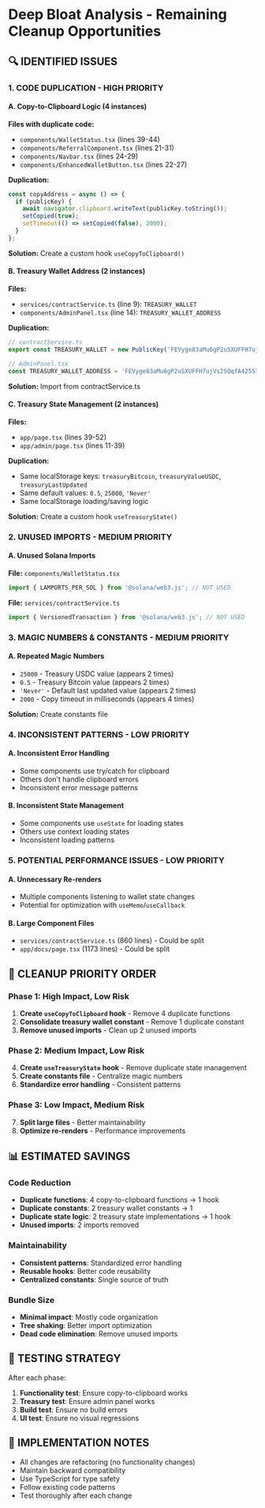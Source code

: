 # Deep Bloat Analysis - Remaining Cleanup Opportunities

## 🔍 **IDENTIFIED ISSUES**

### **1. CODE DUPLICATION - HIGH PRIORITY**

#### **A. Copy-to-Clipboard Logic (4 instances)**
**Files with duplicate code:**
- `components/WalletStatus.tsx` (lines 39-44)
- `components/ReferralComponent.tsx` (lines 21-31) 
- `components/Navbar.tsx` (lines 24-29)
- `components/EnhancedWalletButton.tsx` (lines 22-27)

**Duplication:**
```typescript
const copyAddress = async () => {
  if (publicKey) {
    await navigator.clipboard.writeText(publicKey.toString());
    setCopied(true);
    setTimeout(() => setCopied(false), 2000);
  }
};
```

**Solution:** Create a custom hook `useCopyToClipboard()`

#### **B. Treasury Wallet Address (2 instances)**
**Files:**
- `services/contractService.ts` (line 9): `TREASURY_WALLET`
- `components/AdminPanel.tsx` (line 14): `TREASURY_WALLET_ADDRESS`

**Duplication:**
```typescript
// contractService.ts
export const TREASURY_WALLET = new PublicKey('FEVyge83aMu6gP2uSXUFFH7ujVs2SQqfA425S7mJJGqA');

// AdminPanel.tsx  
const TREASURY_WALLET_ADDRESS = 'FEVyge83aMu6gP2uSXUFFH7ujVs2SQqfA425S7mJJGqA';
```

**Solution:** Import from contractService.ts

#### **C. Treasury State Management (2 instances)**
**Files:**
- `app/page.tsx` (lines 39-52)
- `app/admin/page.tsx` (lines 11-39)

**Duplication:**
- Same localStorage keys: `treasuryBitcoin`, `treasuryValueUSDC`, `treasuryLastUpdated`
- Same default values: `0.5`, `25000`, `'Never'`
- Same localStorage loading/saving logic

**Solution:** Create a custom hook `useTreasuryState()`

### **2. UNUSED IMPORTS - MEDIUM PRIORITY**

#### **A. Unused Solana Imports**
**File:** `components/WalletStatus.tsx`
```typescript
import { LAMPORTS_PER_SOL } from '@solana/web3.js'; // NOT USED
```

**File:** `services/contractService.ts`
```typescript
import { VersionedTransaction } from '@solana/web3.js'; // NOT USED
```

### **3. MAGIC NUMBERS & CONSTANTS - MEDIUM PRIORITY**

#### **A. Repeated Magic Numbers**
- `25000` - Treasury USDC value (appears 2 times)
- `0.5` - Treasury Bitcoin value (appears 2 times)
- `'Never'` - Default last updated value (appears 2 times)
- `2000` - Copy timeout in milliseconds (appears 4 times)

**Solution:** Create constants file

### **4. INCONSISTENT PATTERNS - LOW PRIORITY**

#### **A. Inconsistent Error Handling**
- Some components use try/catch for clipboard
- Others don't handle clipboard errors
- Inconsistent error message patterns

#### **B. Inconsistent State Management**
- Some components use `useState` for loading states
- Others use context loading states
- Inconsistent loading patterns

### **5. POTENTIAL PERFORMANCE ISSUES - LOW PRIORITY**

#### **A. Unnecessary Re-renders**
- Multiple components listening to wallet state changes
- Potential for optimization with `useMemo`/`useCallback`

#### **B. Large Component Files**
- `services/contractService.ts` (860 lines) - Could be split
- `app/docs/page.tsx` (1173 lines) - Could be split

## 🎯 **CLEANUP PRIORITY ORDER**

### **Phase 1: High Impact, Low Risk**
1. **Create `useCopyToClipboard` hook** - Remove 4 duplicate functions
2. **Consolidate treasury wallet constant** - Remove 1 duplicate constant
3. **Remove unused imports** - Clean up 2 unused imports

### **Phase 2: Medium Impact, Low Risk**
4. **Create `useTreasuryState` hook** - Remove duplicate state management
5. **Create constants file** - Centralize magic numbers
6. **Standardize error handling** - Consistent patterns

### **Phase 3: Low Impact, Medium Risk**
7. **Split large files** - Better maintainability
8. **Optimize re-renders** - Performance improvements

## 📊 **ESTIMATED SAVINGS**

### **Code Reduction**
- **Duplicate functions**: 4 copy-to-clipboard functions → 1 hook
- **Duplicate constants**: 2 treasury wallet constants → 1
- **Duplicate state logic**: 2 treasury state implementations → 1 hook
- **Unused imports**: 2 imports removed

### **Maintainability**
- **Consistent patterns**: Standardized error handling
- **Reusable hooks**: Better code reusability
- **Centralized constants**: Single source of truth

### **Bundle Size**
- **Minimal impact**: Mostly code organization
- **Tree shaking**: Better import optimization
- **Dead code elimination**: Remove unused imports

## 🧪 **TESTING STRATEGY**

After each phase:
1. **Functionality test**: Ensure copy-to-clipboard works
2. **Treasury test**: Ensure admin panel works
3. **Build test**: Ensure no build errors
4. **UI test**: Ensure no visual regressions

## 📝 **IMPLEMENTATION NOTES**

- All changes are refactoring (no functionality changes)
- Maintain backward compatibility
- Use TypeScript for type safety
- Follow existing code patterns
- Test thoroughly after each change
